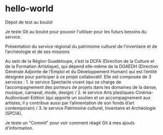 # hello-world
Dépot de test au boulot

Je teste Git au boulot pour pouvoir l'utiliser pour les futurs besoins du service.

Présentation du service régional du patrimoine culturel de l’inventaire et de l’archéologie et de ses missions

Au sein de la Région Guadeloupe, c’est la DCFA (Direction de la Culture et de la Formation Artistique), qui dépend elle-même de la DGAEDH (Direction Générale Adjointe de l’Emploi et du Développement Humain) qui est l’entité désignée pour participer à ce projet collaboratif. Elle est composée de 3 services : 1. le service Spectacle vivant (qui se charge de l’accompagnement des porteurs de projets dans les domaines de la danse, musique, carnaval,  mode, design) / 2. le service Arts plastiques-Cinéma-Audiovisuel-Edition (qui apporte un soutien et un accompagnement aux artistes; il y contribue aussi par l’alimentation de son fonds d’art contemporain) / 3. le service Patrimoine culturel, Inventaire et Archéologie (SPCIA).

Je teste un "Commit" pour voir comment réagit Git à mes ajouts d'information.
